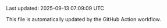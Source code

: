 Last updated: 2025-09-13 07:09:09 UTC

This file is automatically updated by the GitHub Action workflow.
